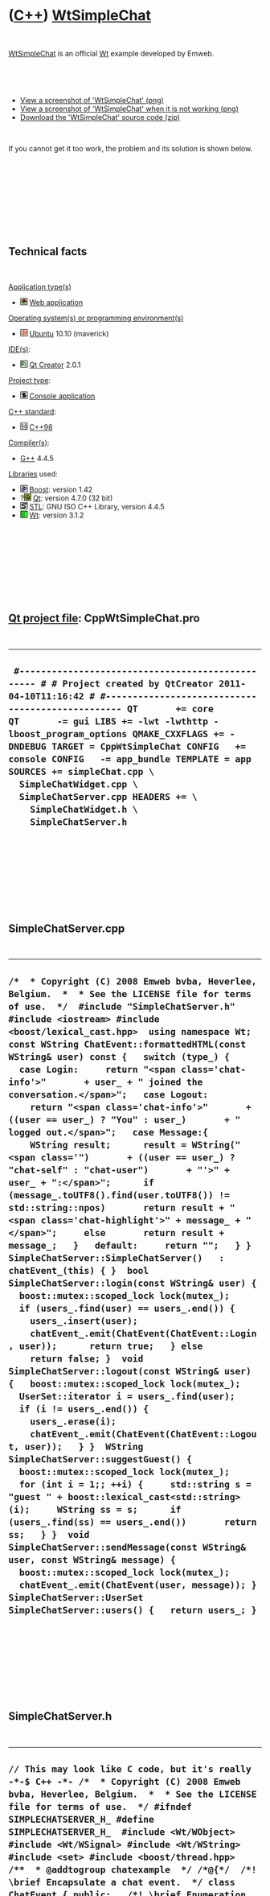 



 

 

 

 

 

([C++](Cpp.htm)) [WtSimpleChat](CppWtSimpleChat.htm)
====================================================

 

[WtSimpleChat](CppWtSimpleChat.htm) is an official [Wt](CppWt.htm)
example developed by Emweb.

 

 

-   [View a screenshot of 'WtSimpleChat' (png)](CppWtSimpleChat.png)
-   [View a screenshot of 'WtSimpleChat' when it is not
    working (png)](CppWtSimpleChatNotWorking.png)
-   [Download the 'WtSimpleChat' source code (zip)](CppWtSimpleChat.zip)

 

If you cannot get it too work, the problem and its solution is shown
below.

 

 

 

 

 

Technical facts
---------------

 

[Application type(s)](CppApplication.htm)

-   ![Web](PicWeb.png) [Web application](CppWebApplication.htm)

[Operating system(s) or programming environment(s)](CppOs.htm)

-   ![Ubuntu](PicUbuntu.png) [Ubuntu](CppUbuntu.htm) 10.10 (maverick)

[IDE(s)](CppIde.htm):

-   ![Qt Creator](PicQtCreator.png) [Qt Creator](CppQtCreator.htm) 2.0.1

[Project type](CppQtProjectType.htm):

-   ![console](PicConsole.png) [Console
    application](CppConsoleApplication.htm)

[C++ standard](CppStandard.htm):

-   ![C++98](PicCpp98.png) [C++98](Cpp98.htm)

[Compiler(s)](CppCompiler.htm):

-   [G++](CppGpp.htm) 4.4.5

[Libraries](CppLibrary.htm) used:

-   ![Boost](PicBoost.png) [Boost](CppBoost.htm): version 1.42
-   ?![Qt](PicQt.png) [Qt](CppQt.htm): version 4.7.0 (32 bit)
-   ![STL](PicStl.png) [STL](CppStl.htm): GNU ISO C++ Library, version
    4.4.5
-   ![Wt](PicWt.png) [Wt](CppWt.htm): version 3.1.2

 

 

 

 

 

[Qt project file](CppQtProjectFile.htm): CppWtSimpleChat.pro
------------------------------------------------------------

 

  -------------------------------------------------------------------------------------------------------------------------------------------------------------------------------------------------------------------------------------------------------------------------------------------------------------------------------------------------------------------------------------------------------------------------------------------------------------------------------------------------------
  ` #------------------------------------------------- # # Project created by QtCreator 2011-04-10T11:16:42 # #------------------------------------------------- QT       += core QT       -= gui LIBS += -lwt -lwthttp -lboost_program_options QMAKE_CXXFLAGS += -DNDEBUG TARGET = CppWtSimpleChat CONFIG   += console CONFIG   -= app_bundle TEMPLATE = app SOURCES += simpleChat.cpp \   SimpleChatWidget.cpp \   SimpleChatServer.cpp HEADERS += \     SimpleChatWidget.h \     SimpleChatServer.h`
  -------------------------------------------------------------------------------------------------------------------------------------------------------------------------------------------------------------------------------------------------------------------------------------------------------------------------------------------------------------------------------------------------------------------------------------------------------------------------------------------------------

 

 

 

 

 

SimpleChatServer.cpp
--------------------

 

  ----------------------------------------------------------------------------------------------------------------------------------------------------------------------------------------------------------------------------------------------------------------------------------------------------------------------------------------------------------------------------------------------------------------------------------------------------------------------------------------------------------------------------------------------------------------------------------------------------------------------------------------------------------------------------------------------------------------------------------------------------------------------------------------------------------------------------------------------------------------------------------------------------------------------------------------------------------------------------------------------------------------------------------------------------------------------------------------------------------------------------------------------------------------------------------------------------------------------------------------------------------------------------------------------------------------------------------------------------------------------------------------------------------------------------------------------------------------------------------------------------------------------------------------------------------------------------------------------------------------------------------------------------------------------------------------------------------------------------------------------------------------------------------------------------------------------------------------------------------------------------------------------------------------------------------------------------------------------------------------------------------------------------------------------------------------------------------------------------------
  ` /*  * Copyright (C) 2008 Emweb bvba, Heverlee, Belgium.  *  * See the LICENSE file for terms of use.  */  #include "SimpleChatServer.h"  #include <iostream> #include <boost/lexical_cast.hpp>  using namespace Wt;  const WString ChatEvent::formattedHTML(const WString& user) const {   switch (type_) {   case Login:     return "<span class='chat-info'>"       + user_ + " joined the conversation.</span>";   case Logout:     return "<span class='chat-info'>"       + ((user == user_) ? "You" : user_)       + " logged out.</span>";   case Message:{     WString result;      result = WString("<span class='")       + ((user == user_) ? "chat-self" : "chat-user")       + "'>" + user_ + ":</span>";      if (message_.toUTF8().find(user.toUTF8()) != std::string::npos)       return result + "<span class='chat-highlight'>" + message_ + "</span>";     else       return result + message_;   }   default:     return "";   } }   SimpleChatServer::SimpleChatServer()   : chatEvent_(this) { }  bool SimpleChatServer::login(const WString& user) {   boost::mutex::scoped_lock lock(mutex_);      if (users_.find(user) == users_.end()) {     users_.insert(user);      chatEvent_.emit(ChatEvent(ChatEvent::Login, user));      return true;   } else     return false; }  void SimpleChatServer::logout(const WString& user) {   boost::mutex::scoped_lock lock(mutex_);      UserSet::iterator i = users_.find(user);    if (i != users_.end()) {     users_.erase(i);      chatEvent_.emit(ChatEvent(ChatEvent::Logout, user));   } }  WString SimpleChatServer::suggestGuest() {   boost::mutex::scoped_lock lock(mutex_);    for (int i = 1;; ++i) {     std::string s = "guest " + boost::lexical_cast<std::string>(i);     WString ss = s;      if (users_.find(ss) == users_.end())       return ss;   } }  void SimpleChatServer::sendMessage(const WString& user, const WString& message) {   boost::mutex::scoped_lock lock(mutex_);    chatEvent_.emit(ChatEvent(user, message)); }  SimpleChatServer::UserSet SimpleChatServer::users() {   return users_; } `
  ----------------------------------------------------------------------------------------------------------------------------------------------------------------------------------------------------------------------------------------------------------------------------------------------------------------------------------------------------------------------------------------------------------------------------------------------------------------------------------------------------------------------------------------------------------------------------------------------------------------------------------------------------------------------------------------------------------------------------------------------------------------------------------------------------------------------------------------------------------------------------------------------------------------------------------------------------------------------------------------------------------------------------------------------------------------------------------------------------------------------------------------------------------------------------------------------------------------------------------------------------------------------------------------------------------------------------------------------------------------------------------------------------------------------------------------------------------------------------------------------------------------------------------------------------------------------------------------------------------------------------------------------------------------------------------------------------------------------------------------------------------------------------------------------------------------------------------------------------------------------------------------------------------------------------------------------------------------------------------------------------------------------------------------------------------------------------------------------------------

 

 

 

 

 

SimpleChatServer.h
------------------

 

  ---------------------------------------------------------------------------------------------------------------------------------------------------------------------------------------------------------------------------------------------------------------------------------------------------------------------------------------------------------------------------------------------------------------------------------------------------------------------------------------------------------------------------------------------------------------------------------------------------------------------------------------------------------------------------------------------------------------------------------------------------------------------------------------------------------------------------------------------------------------------------------------------------------------------------------------------------------------------------------------------------------------------------------------------------------------------------------------------------------------------------------------------------------------------------------------------------------------------------------------------------------------------------------------------------------------------------------------------------------------------------------------------------------------------------------------------------------------------------------------------------------------------------------------------------------------------------------------------------------------------------------------------------------------------------------------------------------------------------------------------------------------------------------------------------------------------------------------------------------------------------------------------------------------------------------------------------------------------------------------------------------------------------------------------------------------------------------------------------------------------------------------------------------------------------------------------------------------------------------------------------------------------------------------------------------------------------------------------------------------------------------------------------------------------------------------------------------------------------------------------------------------------------------------------------------------------------------------------------------------------
  ` // This may look like C code, but it's really -*-$ C++ -*- /*  * Copyright (C) 2008 Emweb bvba, Heverlee, Belgium.  *  * See the LICENSE file for terms of use.  */ #ifndef SIMPLECHATSERVER_H_ #define SIMPLECHATSERVER_H_  #include <Wt/WObject> #include <Wt/WSignal> #include <Wt/WString>  #include <set> #include <boost/thread.hpp>  /**  * @addtogroup chatexample  */ /*@{*/  /*! \brief Encapsulate a chat event.  */ class ChatEvent { public:   /*! \brief Enumeration for the event type.    */   enum Type { Login, Logout, Message };    /*! \brief Get the event type.    */   Type type() const { return type_; }    /*! \brief Get the user who caused the event.    */   const Wt::WString& user() const { return user_; }    /*! \brief Get the message of the event.    */   const Wt::WString& message() const { return message_; }    /*! \brief Get the message formatted as HTML, rendered for the given user.    */   const Wt::WString formattedHTML(const Wt::WString& user) const;  private:   Type type_;   Wt::WString user_;   Wt::WString message_;    /*    * Both user and html will be formatted as html    */   ChatEvent(const Wt::WString& user, const Wt::WString& message)     : type_(Message), user_(user), message_(message)   { }    ChatEvent(Type type, const Wt::WString& user)     : type_(type), user_(user)   { }    friend class SimpleChatServer; };  /*! \brief A simple chat server  */ class SimpleChatServer : public Wt::WObject { public:   /*! \brief Create a new chat server.    */   SimpleChatServer();    /*! \brief Try to login with given user name.    *    * Returns false if the login was not successfull.    */   bool login(const Wt::WString& user);    /*! \brief Logout from the server.    */   void logout(const Wt::WString& user);    /*! \brief Get a suggestion for a guest user name.    */   Wt::WString suggestGuest();    /*! \brief Send a message on behalve of a user.    */   void sendMessage(const Wt::WString& user, const Wt::WString& message);    /*! \brief %Signal that will convey chat events.    *    * Every client should connect to this signal, and process events.    */   Wt::Signal<ChatEvent>& chatEvent() { return chatEvent_; }    /*! \brief Typedef for a collection of user names.    */   typedef std::set<Wt::WString> UserSet;    /*! \brief Get the users currently logged in.    */   UserSet users();  private:   Wt::Signal<ChatEvent>         chatEvent_;   boost::mutex                  mutex_;    UserSet                       users_; };  /*@}*/  #endif // SIMPLECHATSERVER_H_ `
  ---------------------------------------------------------------------------------------------------------------------------------------------------------------------------------------------------------------------------------------------------------------------------------------------------------------------------------------------------------------------------------------------------------------------------------------------------------------------------------------------------------------------------------------------------------------------------------------------------------------------------------------------------------------------------------------------------------------------------------------------------------------------------------------------------------------------------------------------------------------------------------------------------------------------------------------------------------------------------------------------------------------------------------------------------------------------------------------------------------------------------------------------------------------------------------------------------------------------------------------------------------------------------------------------------------------------------------------------------------------------------------------------------------------------------------------------------------------------------------------------------------------------------------------------------------------------------------------------------------------------------------------------------------------------------------------------------------------------------------------------------------------------------------------------------------------------------------------------------------------------------------------------------------------------------------------------------------------------------------------------------------------------------------------------------------------------------------------------------------------------------------------------------------------------------------------------------------------------------------------------------------------------------------------------------------------------------------------------------------------------------------------------------------------------------------------------------------------------------------------------------------------------------------------------------------------------------------------------------------------------

 

 

 

 

 

SimpleChatWidget.cpp
--------------------

 

  -----------------------------------------------------------------------------------------------------------------------------------------------------------------------------------------------------------------------------------------------------------------------------------------------------------------------------------------------------------------------------------------------------------------------------------------------------------------------------------------------------------------------------------------------------------------------------------------------------------------------------------------------------------------------------------------------------------------------------------------------------------------------------------------------------------------------------------------------------------------------------------------------------------------------------------------------------------------------------------------------------------------------------------------------------------------------------------------------------------------------------------------------------------------------------------------------------------------------------------------------------------------------------------------------------------------------------------------------------------------------------------------------------------------------------------------------------------------------------------------------------------------------------------------------------------------------------------------------------------------------------------------------------------------------------------------------------------------------------------------------------------------------------------------------------------------------------------------------------------------------------------------------------------------------------------------------------------------------------------------------------------------------------------------------------------------------------------------------------------------------------------------------------------------------------------------------------------------------------------------------------------------------------------------------------------------------------------------------------------------------------------------------------------------------------------------------------------------------------------------------------------------------------------------------------------------------------------------------------------------------------------------------------------------------------------------------------------------------------------------------------------------------------------------------------------------------------------------------------------------------------------------------------------------------------------------------------------------------------------------------------------------------------------------------------------------------------------------------------------------------------------------------------------------------------------------------------------------------------------------------------------------------------------------------------------------------------------------------------------------------------------------------------------------------------------------------------------------------------------------------------------------------------------------------------------------------------------------------------------------------------------------------------------------------------------------------------------------------------------------------------------------------------------------------------------------------------------------------------------------------------------------------------------------------------------------------------------------------------------------------------------------------------------------------------------------------------------------------------------------------------------------------------------------------------------------------------------------------------------------------------------------------------------------------------------------------------------------------------------------------------------------------------------------------------------------------------------------------------------------------------------------------------------------------------------------------------------------------------------------------------------------------------------------------------------------------------------------------------------------------------------------------------------------------------------------------------------------------------------------------------------------------------------------------------------------------------------------------------------------------------------------------------------------------------------------------------------------------------------------------------------------------------------------------------------------------------------------------------------------------------------------------------------------------------------------------------------------------------------------------------------------------------------------------------------------------------------------------------------------------------------------------------------------------------------------------------------------------------------------------------------------------------------------------------------------------------------------------------------------------------------------------------------------------------------------------------------------------------------------------------------------------------------------------------------------------------------------------------------------------------------------------------------------------------------------------------------------------------------------------------------------------------------------------------------------------------------------------------------------------------------------------------------------------------------------------------------------------------------------------------------------------------------------------------------------------------------------------------------------------------------------------------------------------------------------------------------------------------------------------------------------------------------------------------------------------------------------------------------------------------------------------------------------------------------------------------------------------------------------------------------------------------------------------------------------------------------------------------------------------------------------------------------------------------------------------------------------------------------------------------------------------------------------------------------------------------------------------------------------------------------------------------------------------------------------------------------------------------------------------------------------------------------------------------------------------------------------------------------------------------------------------------------------------------------------------------------------------------------------------------------------------------------------------------------------------------------------------------------------------------------------------------------------------------------------------------------------------------------------------------------------------------------------------------------------------------------------------------------------------------------------------------------------------------------------------------------------------------------------------------------------------------------------------------------------------------------------------------------------------------------------------------------------------------------------------------------------------------------------------------------------------------------------------------------------------------------------------------------------------------------------------------------------------------------------------------------------------------------------------------------------------------------------------------------------------------------------------------------------------------------------------------------------------------------------------------------------------------------------------------------------------------------------------------------------------------------------------------------------------------------------------------------------------------------------------------------------------------------------------------------------------------------------------------------------------------------------------------------------------------------------------------------------------
  ` /*  * Copyright (C) 2008 Emweb bvba, Heverlee, Belgium.  *  * See the LICENSE file for terms of use.  */  #include "SimpleChatWidget.h" #include "SimpleChatServer.h"  #include <Wt/WApplication> #include <Wt/WContainerWidget> #include <Wt/WEnvironment> #include <Wt/WHBoxLayout> #include <Wt/WVBoxLayout> #include <Wt/WLabel> #include <Wt/WLineEdit> #include <Wt/WText> #include <Wt/WTextArea> #include <Wt/WPushButton> #include <Wt/WCheckBox>  #include <iostream>  using namespace Wt;  SimpleChatWidget::SimpleChatWidget(SimpleChatServer& server,                    Wt::WContainerWidget *parent)   : WContainerWidget(parent),     server_(server),     app_(WApplication::instance()),     messageReceived_("sounds/message_received.mp3") {   user_ = server_.suggestGuest();   letLogin();    // this widget supports server-side updates its processChatEvent()   // method is connected to a slot that is triggered from outside this   // session's event loop (usually because another user enters text).   app_->enableUpdates(); }  SimpleChatWidget::~SimpleChatWidget() {   logout(); }  void SimpleChatWidget::letLogin() {   clear();    WVBoxLayout *vLayout = new WVBoxLayout();   setLayout(vLayout, AlignLeft | AlignTop);    WHBoxLayout *hLayout = new WHBoxLayout();   vLayout->addLayout(hLayout);    hLayout->addWidget(new WLabel("User name:"), 0, AlignMiddle);   hLayout->addWidget(userNameEdit_ = new WLineEdit(user_), 0, AlignMiddle);   userNameEdit_->setFocus();    WPushButton *b = new WPushButton("Login");   hLayout->addWidget(b, 0, AlignMiddle);   hLayout->addStretch(1);    b->clicked().connect(SLOT(this, SimpleChatWidget::login));   userNameEdit_->enterPressed().connect(SLOT(this, SimpleChatWidget::login));    vLayout->addWidget(statusMsg_ = new WText());   statusMsg_->setTextFormat(PlainText); }  void SimpleChatWidget::login() {   WString name = WWebWidget::escapeText(userNameEdit_->text());    if (!startChat(name))     statusMsg_->setText("Sorry, name '" + name + "' is already taken."); }  void SimpleChatWidget::logout() {   if (eventConnection_.connected()) {     eventConnection_.disconnect(); // do not listen for more events     server_.logout(user_);      letLogin();   } }  bool SimpleChatWidget::startChat(const WString& user) {   if (server_.login(user)) {     eventConnection_       = server_.chatEvent().connect(SLOT(this,                        SimpleChatWidget::processChatEvent));     user_ = user;          clear();      /*      * Create a vertical layout, which will hold 3 rows,      * organized like this:      *      * WVBoxLayout      * --------------------------------------------      * | nested WHBoxLayout (vertical stretch=1)  |      * |                              |           |      * |  messages                    | userslist |      * |   (horizontal stretch=1)     |           |      * |                              |           |      * --------------------------------------------      * | message edit area                        |      * --------------------------------------------      * | WHBoxLayout                              |      * | send | logout |       stretch = 1        |      * --------------------------------------------      */     WVBoxLayout *vLayout = new WVBoxLayout();      // Create a horizontal layout for the messages | userslist.     WHBoxLayout *hLayout = new WHBoxLayout();      // Add widget to horizontal layout with stretch = 1     hLayout->addWidget(messages_ = new WContainerWidget(), 1);     messages_->setStyleClass("chat-msgs");     // Display scroll bars if contents overflows     messages_->setOverflow(WContainerWidget::OverflowAuto);      // Add another widget to hirozontal layout with stretch = 0     hLayout->addWidget(userList_ = new WContainerWidget());     userList_->setStyleClass("chat-users");     userList_->setOverflow(WContainerWidget::OverflowAuto);      hLayout->setResizable(0, true);      // Add nested layout to vertical layout with stretch = 1     vLayout->addLayout(hLayout, 1);      // Add widget to vertical layout with stretch = 0     vLayout->addWidget(messageEdit_ = new WTextArea());     messageEdit_->setStyleClass("chat-noedit");     messageEdit_->setRows(2);     messageEdit_->setFocus();      // Create a horizontal layout for the buttons.     hLayout = new WHBoxLayout();      // Add button to horizontal layout with stretch = 0     hLayout->addWidget(sendButton_ = new WPushButton("Send"));     WPushButton *b;      // Add button to horizontal layout with stretch = 0     hLayout->addWidget(b = new WPushButton("Logout"));      // Add stretching spacer to horizontal layout     hLayout->addStretch(1);      // Add nested layout to vertical layout with stretch = 0     vLayout->addLayout(hLayout);      setLayout(vLayout);      /*      * Connect event handlers:      *  - click on button      *  - enter in text area      *      * We will clear the input field using a small custom client-side      * JavaScript invocation.      */      // Create a JavaScript 'slot' (JSlot). The JavaScript slot always takes     // 2 arguments: the originator of the event (in our case the     // button or text area), and the JavaScript event object.     clearInput_.setJavaScript       ("function(o, e) {"        "" + messageEdit_->jsRef() + ".value='';"        "}");      // Bind the C++ and JavaScript event handlers.     sendButton_->clicked().connect(SLOT(this, SimpleChatWidget::send));     messageEdit_->enterPressed().connect(SLOT(this, SimpleChatWidget::send));     sendButton_->clicked().connect(clearInput_);     messageEdit_->enterPressed().connect(clearInput_);      // Prevent the enter from generating a new line, which is its     // default function     messageEdit_->enterPressed().setPreventDefault(true);      b->clicked().connect(SLOT(this, SimpleChatWidget::logout));      WText *msg = new WText       ("<div><span class='chat-info'>You are joining the conversation as "        + user_ + "</span></div>", messages_);     msg->setStyleClass("chat-msg");      updateUsers();          return true;   } else     return false; }  void SimpleChatWidget::send() {   if (!messageEdit_->text().empty()) {     server_.sendMessage(user_, messageEdit_->text());     if (!WApplication::instance()->environment().ajax())       messageEdit_->setText(WString::Empty);   }    messageEdit_->setFocus(); }  void SimpleChatWidget::updateUsers() {   userList_->clear();    SimpleChatServer::UserSet users = server_.users();    UserMap oldUsers = users_;   users_.clear();    for (SimpleChatServer::UserSet::iterator i = users.begin();        i != users.end(); ++i) {     WCheckBox *w = new WCheckBox(*i, userList_);     w->setInline(false);      UserMap::const_iterator j = oldUsers.find(*i);     if (j != oldUsers.end())       w->setChecked(j->second);     else       w->setChecked(true);      users_[*i] = w->isChecked();     w->changed().connect(SLOT(this, SimpleChatWidget::updateUser));      if (*i == user_)       w->setStyleClass("chat-self");   } }  void SimpleChatWidget::updateUser() {   WCheckBox *b = dynamic_cast<WCheckBox *>(sender());   users_[b->text()] = b->isChecked(); }  void SimpleChatWidget::processChatEvent(const ChatEvent& event) {   /*    * This is where the "server-push" happens. This method is called    * when a new event or message needs to be notified to the user. In    * general, it is called from another session.    */    /*    * First, take the lock to safely manipulate the UI outside of the    * normal event loop, by having exclusive access to the session.    */   WApplication::UpdateLock lock = app_->getUpdateLock();    /*    * Format and append the line to the conversation.    *    * This is also the step where the automatic XSS filtering will kick in:    * - if another user tried to pass on some JavaScript, it is filtered away.    * - if another user did not provide valid XHTML, the text is automatically    *   interpreted as PlainText    */   bool needPush = false;    /*    * If it is not a normal message, also update the user list.    */   if (event.type() != ChatEvent::Message) {     needPush = true;     updateUsers();   }    bool display = event.type() != ChatEvent::Message     || (users_.find(event.user()) != users_.end() && users_[event.user()]);    if (display) {     needPush = true;      WText *w = new WText(event.formattedHTML(user_), messages_);     w->setInline(false);     w->setStyleClass("chat-msg");      /*      * Leave not more than 100 messages in the back-log      */     if (messages_->count() > 100)       delete messages_->children()[0];      /*      * Little javascript trick to make sure we scroll along with new content      */     app_->doJavaScript(messages_->jsRef() + ".scrollTop += "                + messages_->jsRef() + ".scrollHeight;");      /* If this message belongs to another user, play a received sound */     if (event.user() != user_)       messageReceived_.play();   }    if (needPush)     app_->triggerUpdate(); } `
  -----------------------------------------------------------------------------------------------------------------------------------------------------------------------------------------------------------------------------------------------------------------------------------------------------------------------------------------------------------------------------------------------------------------------------------------------------------------------------------------------------------------------------------------------------------------------------------------------------------------------------------------------------------------------------------------------------------------------------------------------------------------------------------------------------------------------------------------------------------------------------------------------------------------------------------------------------------------------------------------------------------------------------------------------------------------------------------------------------------------------------------------------------------------------------------------------------------------------------------------------------------------------------------------------------------------------------------------------------------------------------------------------------------------------------------------------------------------------------------------------------------------------------------------------------------------------------------------------------------------------------------------------------------------------------------------------------------------------------------------------------------------------------------------------------------------------------------------------------------------------------------------------------------------------------------------------------------------------------------------------------------------------------------------------------------------------------------------------------------------------------------------------------------------------------------------------------------------------------------------------------------------------------------------------------------------------------------------------------------------------------------------------------------------------------------------------------------------------------------------------------------------------------------------------------------------------------------------------------------------------------------------------------------------------------------------------------------------------------------------------------------------------------------------------------------------------------------------------------------------------------------------------------------------------------------------------------------------------------------------------------------------------------------------------------------------------------------------------------------------------------------------------------------------------------------------------------------------------------------------------------------------------------------------------------------------------------------------------------------------------------------------------------------------------------------------------------------------------------------------------------------------------------------------------------------------------------------------------------------------------------------------------------------------------------------------------------------------------------------------------------------------------------------------------------------------------------------------------------------------------------------------------------------------------------------------------------------------------------------------------------------------------------------------------------------------------------------------------------------------------------------------------------------------------------------------------------------------------------------------------------------------------------------------------------------------------------------------------------------------------------------------------------------------------------------------------------------------------------------------------------------------------------------------------------------------------------------------------------------------------------------------------------------------------------------------------------------------------------------------------------------------------------------------------------------------------------------------------------------------------------------------------------------------------------------------------------------------------------------------------------------------------------------------------------------------------------------------------------------------------------------------------------------------------------------------------------------------------------------------------------------------------------------------------------------------------------------------------------------------------------------------------------------------------------------------------------------------------------------------------------------------------------------------------------------------------------------------------------------------------------------------------------------------------------------------------------------------------------------------------------------------------------------------------------------------------------------------------------------------------------------------------------------------------------------------------------------------------------------------------------------------------------------------------------------------------------------------------------------------------------------------------------------------------------------------------------------------------------------------------------------------------------------------------------------------------------------------------------------------------------------------------------------------------------------------------------------------------------------------------------------------------------------------------------------------------------------------------------------------------------------------------------------------------------------------------------------------------------------------------------------------------------------------------------------------------------------------------------------------------------------------------------------------------------------------------------------------------------------------------------------------------------------------------------------------------------------------------------------------------------------------------------------------------------------------------------------------------------------------------------------------------------------------------------------------------------------------------------------------------------------------------------------------------------------------------------------------------------------------------------------------------------------------------------------------------------------------------------------------------------------------------------------------------------------------------------------------------------------------------------------------------------------------------------------------------------------------------------------------------------------------------------------------------------------------------------------------------------------------------------------------------------------------------------------------------------------------------------------------------------------------------------------------------------------------------------------------------------------------------------------------------------------------------------------------------------------------------------------------------------------------------------------------------------------------------------------------------------------------------------------------------------------------------------------------------------------------------------------------------------------------------------------------------------------------------------------------------------------------------------------------------------------------------------------------------------------------------------------------------------------------------------------------------------------------------------------------------------------------------------------------------------------------------------------------------------------------------------------------------------------------------------------------------------------------------------------------------------------------------------------------------------------------------

 

 

 

 

 

SimpleChatWidget.h
------------------

 

  ----------------------------------------------------------------------------------------------------------------------------------------------------------------------------------------------------------------------------------------------------------------------------------------------------------------------------------------------------------------------------------------------------------------------------------------------------------------------------------------------------------------------------------------------------------------------------------------------------------------------------------------------------------------------------------------------------------------------------------------------------------------------------------------------------------------------------------------------------------------------------------------------------------------------------------------------------------------------------------------------------------------------------------------------------------------------------------------------------------------------------------------------------------------------------------------------------------------------------------------------------------------------------------------------------------------------------------------------------------------------------------------------------------------------------------------------------------------------------------------------------------------------------------------------------------------------------------------------------------------------------------------------------------------------------------------------------------------------------------------------------------------------------------------------------------------------------------------------------------------------------------------------------------
  ` // This may look like C code, but it's really -*-$ C++ -*- /*  * Copyright (C) 2008 Emweb bvba, Heverlee, Belgium.  *  * See the LICENSE file for terms of use.  */  #ifndef SIMPLECHATWIDGET_H_ #define SIMPLECHATWIDGET_H_  #include <Wt/WContainerWidget> #include <Wt/WJavaScript> #include <Wt/WSound>  namespace Wt {   class WApplication;   class WPushButton;   class WText;   class WLineEdit;   class WTextArea; }  class SimpleChatServer; class ChatEvent;  /**  * \defgroup chatexample Chat example  */ /*@{*/  /*! \brief A self-contained chat widget.  */ class SimpleChatWidget : public Wt::WContainerWidget { public:   /*! \brief Create a chat widget that will connect to the given server.    */   SimpleChatWidget(SimpleChatServer& server, Wt::WContainerWidget *parent = 0);    /*! \brief Delete a chat widget.    */   ~SimpleChatWidget();    /*! \brief Show a simple login screen.    */   void letLogin();    /*! \brief Start a chat for the given user.    *    * Returns false if the user could not login.    */   bool startChat(const Wt::WString& user);  private:   typedef std::map<Wt::WString, bool> UserMap;   UserMap users_;    SimpleChatServer&     server_;   Wt::WApplication     *app_;    Wt::JSlot             clearInput_;    Wt::WString           user_;    Wt::WLineEdit        *userNameEdit_;   Wt::WText            *statusMsg_;    Wt::WContainerWidget *messages_;   Wt::WContainerWidget *messageEditArea_;   Wt::WTextArea        *messageEdit_;   Wt::WPushButton      *sendButton_;   Wt::WContainerWidget *userList_;    boost::signals::connection eventConnection_;    Wt::WSound messageReceived_;    void login();   void logout();   void send();   void updateUsers();   void updateUser();    /* called from another session */   void processChatEvent(const ChatEvent& event); };  /*@}*/  #endif // SIMPLECHATWIDGET `
  ----------------------------------------------------------------------------------------------------------------------------------------------------------------------------------------------------------------------------------------------------------------------------------------------------------------------------------------------------------------------------------------------------------------------------------------------------------------------------------------------------------------------------------------------------------------------------------------------------------------------------------------------------------------------------------------------------------------------------------------------------------------------------------------------------------------------------------------------------------------------------------------------------------------------------------------------------------------------------------------------------------------------------------------------------------------------------------------------------------------------------------------------------------------------------------------------------------------------------------------------------------------------------------------------------------------------------------------------------------------------------------------------------------------------------------------------------------------------------------------------------------------------------------------------------------------------------------------------------------------------------------------------------------------------------------------------------------------------------------------------------------------------------------------------------------------------------------------------------------------------------------------------------------

 

 

 

 

 

simpleChat.cpp
--------------

 

  -------------------------------------------------------------------------------------------------------------------------------------------------------------------------------------------------------------------------------------------------------------------------------------------------------------------------------------------------------------------------------------------------------------------------------------------------------------------------------------------------------------------------------------------------------------------------------------------------------------------------------------------------------------------------------------------------------------------------------------------------------------------------------------------------------------------------------------------------------------------------------------------------------------------------------------------------------------------------------------------------------------------------------------------------------------------------------------------------------------------------------------------------------------------------------------------------------------------------------------------------------------------------------------------------------------------------------------------------------------------------------------------------------------------------------------------------------------------------------------------------------------------------------------------------------------------------------------------------------------------------------------------------------------------------------------------------
  ` /*  * Copyright (C) 2008 Emweb bvba, Heverlee, Belgium.  *  * See the LICENSE file for terms of use.  */  #include <Wt/WApplication> #include <Wt/WContainerWidget> #include <Wt/WPushButton> #include <Wt/WText>  #include "SimpleChatServer.h" #include "SimpleChatWidget.h"  using namespace Wt;  /**  * @addtogroup chatexample  */ /*@{*/  /*! \brief The single chat server instance.  */ SimpleChatServer theServer;  /*! \brief A chat demo application.  */ class ChatApplication : public WApplication { public:   /*! \brief Create a new instance.    */   ChatApplication(const WEnvironment& env);  private:   /*! \brief Add another chat client.    */   void addChatWidget(); };  ChatApplication::ChatApplication(const WEnvironment& env)   : WApplication(env) {   setTitle("Wt Chat");   useStyleSheet("simplechat.css");   messageResourceBundle().use("simplechat");    root()->addWidget(new WText(WString::tr("introduction")));    SimpleChatWidget *chatWidget = new SimpleChatWidget(theServer, root());   chatWidget->setStyleClass("chat");    root()->addWidget(new WText(WString::tr("details")));    WPushButton *b = new WPushButton("I'm schizophrenic ...", root());   b->clicked().connect(SLOT(b, WPushButton::hide));   b->clicked().connect(SLOT(this, ChatApplication::addChatWidget)); }  void ChatApplication::addChatWidget() {   SimpleChatWidget *chatWidget2 = new SimpleChatWidget(theServer, root());   chatWidget2->setStyleClass("chat"); }  WApplication *createApplication(const WEnvironment& env) {   return new ChatApplication(env); }  int main(int argc, char **argv) {   return WRun(argc, argv, &createApplication); }  /*@}*/ `
  -------------------------------------------------------------------------------------------------------------------------------------------------------------------------------------------------------------------------------------------------------------------------------------------------------------------------------------------------------------------------------------------------------------------------------------------------------------------------------------------------------------------------------------------------------------------------------------------------------------------------------------------------------------------------------------------------------------------------------------------------------------------------------------------------------------------------------------------------------------------------------------------------------------------------------------------------------------------------------------------------------------------------------------------------------------------------------------------------------------------------------------------------------------------------------------------------------------------------------------------------------------------------------------------------------------------------------------------------------------------------------------------------------------------------------------------------------------------------------------------------------------------------------------------------------------------------------------------------------------------------------------------------------------------------------------------------

 

 

 

 

 

Additional preparations
-----------------------

 

Added the following arguments to the [Run
Settings](CppQtCreatorRunSettings.png):

 

  --------------------------------------------------------
  ` --docroot . --http-address 0.0.0.0 --http-port 8080`
  --------------------------------------------------------

 

 

 

 

 

Output from the wthttpd server when it is not working
-----------------------------------------------------

 

  -----------------------------------------------------------------------------------------------------------------------------------------------------------------------------------------------------------------------------------------------------------------------------------------------------------------------------------------------------------------------------------------------------------------------------------------------------------------------------------------------------------------------------------------------------------------------------------------------------------------------------------------------------------------------------------------------------------------------------------------------------------------------------------------------------------------------------------------------------------------------------------------------------------------------------------------------------------------------------------------------------------------------------------------------------------------------------------------------------------------------------------------------------------------------------------
  ` Starting /home/richel/qtsdk-2010.04/bin/Projects/Website/CppWtSimpleChat-build-desktop/CppWtSimpleChat... [2011-Apr-12 10:36:51.581110] 8824 - [notice] "Wt: initializing built-in httpd" [2011-Apr-12 10:36:51.581231] 8824 - [notice] "Reading Wt config file: /etc/wt/wt_config.xml (location = '/home/richel/qtsdk-2010.04/bin/Projects/Website/CppWtSimpleChat-build-desktop/CppWtSimpleChat')" [2011-Apr-12 10:36:51.581789] 8824 - [notice] "Started server: http://0.0.0.0:8080" [2011-Apr-12 10:36:55.029443] 8824 [/ gQop6M7Wgwi35eUo] [notice] "Session created (#sessions = 1)" Mozilla/5.0 (X11; Linux i686) AppleWebKit/534.24 (KHTML, like Gecko) Chrome/11.0.696.34 Safari/534.24 127.0.0.1 - - [2011-Apr-12 10:36:55.030755] "GET / HTTP/1.1" 200 1836 127.0.0.1 - - [2011-Apr-12 10:36:55.103744] "GET /?wtd=gQop6M7Wgwi35eUo&request=script&rand=431931263 HTTP/1.1" 200 30085 127.0.0.1 - - [2011-Apr-12 10:36:55.138307] "GET /resources//themes/default/wt.css HTTP/1.1" 404 85 127.0.0.1 - - [2011-Apr-12 10:36:55.138488] "GET /resources/swfobject.js HTTP/1.1" 404 85 127.0.0.1 - - [2011-Apr-12 10:36:55.311107] "GET /favicon.ico HTTP/1.1" 404 85`
  -----------------------------------------------------------------------------------------------------------------------------------------------------------------------------------------------------------------------------------------------------------------------------------------------------------------------------------------------------------------------------------------------------------------------------------------------------------------------------------------------------------------------------------------------------------------------------------------------------------------------------------------------------------------------------------------------------------------------------------------------------------------------------------------------------------------------------------------------------------------------------------------------------------------------------------------------------------------------------------------------------------------------------------------------------------------------------------------------------------------------------------------------------------------------------------

 

Pressing F5 (Refresh) once, to check for runtime errors, adds the
following

 

  ---------------------------------------------------------------------------------------------------------------------------------------------------------------------------------------------------------------------------------------------------------------------------------------------------------------------------------------------------------------------------------------------------------------------------------------------------------------------------------------------------------------------------------------------------------------------------------------------------------------------------------------------------------------------------------------------------------------------------------------------------------------------------
  ` [2011-Apr-12 10:36:58.735773] 8824 [/ fmn6vnZeV8Ih3vIh] [notice] "Session created (#sessions = 2)" 127.0.0.1 - - [2011-Apr-12 10:36:58.736617] "GET / HTTP/1.1" 200 1836 Mozilla/5.0 (X11; Linux i686) AppleWebKit/534.24 (KHTML, like Gecko) Chrome/11.0.696.34 Safari/534.24 127.0.0.1 - - [2011-Apr-12 10:36:58.790913] "GET /?wtd=fmn6vnZeV8Ih3vIh&request=script&rand=854652532 HTTP/1.1" 200 30092 127.0.0.1 - - [2011-Apr-12 10:36:58.930977] "GET /resources//themes/default/wt.css HTTP/1.1" 404 85 127.0.0.1 - - [2011-Apr-12 10:36:58.936669] "GET /simplechat.css HTTP/1.1" 304 0 127.0.0.1 - - [2011-Apr-12 10:36:58.984089] "GET /favicon.ico HTTP/1.1" 404 85 127.0.0.1 - - [2011-Apr-12 10:36:58.984100] "GET /resources/swfobject.js HTTP/1.1" 404 85`
  ---------------------------------------------------------------------------------------------------------------------------------------------------------------------------------------------------------------------------------------------------------------------------------------------------------------------------------------------------------------------------------------------------------------------------------------------------------------------------------------------------------------------------------------------------------------------------------------------------------------------------------------------------------------------------------------------------------------------------------------------------------------------------

 

 

 

 

 

Solution when it is not working
-------------------------------

 

Thanks to Koen Deforche and Wim Dumon for pointing me out the problem:
the wthttpd server output with '404' denotes 'not found'. Put these
files in place and it works! Or do not choose to do a 'Shadow Build'.

 

 

 

 

 





 

[![Valid XHTML 1.0 Strict](valid-xhtml10.png){width="88"
height="31"}](http://validator.w3.org/check?uri=referer)
